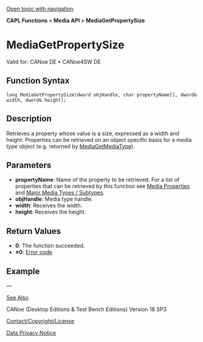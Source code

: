 [Open topic with navigation](../../../../../CANoeDEFamily.htm#Topics/CAPLFunctions/Media/Functions/CAPLfunctionMediaGetPropertySize.md)

**CAPL Functions** » **Media API** » **MediaGetPropertySize**

# MediaGetPropertySize

Valid for: CANoe DE • CANoe4SW DE

## Function Syntax

```plaintext
long MediaGetPropertySize(dword objHandle, char propertyName[], dword& width, dword& height);
```

## Description

Retrieves a property whose value is a size, expressed as a width and height. Properties can be retrieved on an object specific basis for a media type object (e.g. returned by [MediaGetMediaType](CAPLfunctionMediaGetMediaType.md)).

## Parameters

- **propertyName**: Name of the property to be retrieved. For a list of properties that can be retrieved by this function see [Media Properties](../CAPLfunctionsMediaProperties.md) and [Major Media Types / Subtypes](../CAPLfunctionsMediaMajorMediaTypesSubtypes.md).
- **objHandle**: Media type handle.
- **width**: Receives the width.
- **height**: Receives the height.

## Return Values

- **0**: The function succeeded.
- **≠0**: [Error code](../CAPLfunctionsMediaErrorCodes.md)

## Example

—

[See Also](javascript:void(0);)

CANoe (Desktop Editions & Test Bench Editions) Version 18 SP3

[Contact/Copyright/License](../../../Shared/ContactCopyrightLicense.md)

[Data Privacy Notice](https://www.vector.com/int/en/company/get-info/privacy-policy/)
